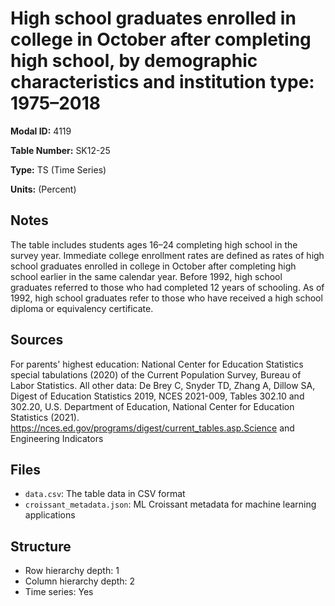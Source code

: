 # High school graduates enrolled in college in October after completing high school, by demographic characteristics and institution type: 1975–2018

**Modal ID:** 4119

**Table Number:** SK12-25

**Type:** TS (Time Series)

**Units:** (Percent)

## Notes

The table includes students ages 16–24 completing high school in the survey year. Immediate college enrollment rates are defined as rates of high school graduates enrolled in college in October after completing high school earlier in the same calendar year. Before 1992, high school graduates referred to those who had completed 12 years of schooling. As of 1992, high school graduates refer to those who have received a high school diploma or equivalency certificate.

## Sources

For parents' highest education: National Center for Education Statistics special tabulations (2020) of the Current Population Survey, Bureau of Labor Statistics. All other data: De Brey C, Snyder TD, Zhang A, Dillow SA, Digest of Education Statistics 2019, NCES 2021-009, Tables 302.10 and 302.20, U.S. Department of Education, National Center for Education Statistics (2021). https://nces.ed.gov/programs/digest/current_tables.asp.Science and Engineering Indicators

## Files

- `data.csv`: The table data in CSV format
- `croissant_metadata.json`: ML Croissant metadata for machine learning applications

## Structure

- Row hierarchy depth: 1
- Column hierarchy depth: 2
- Time series: Yes

